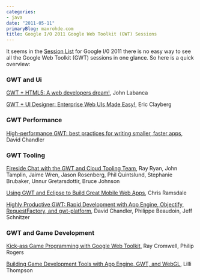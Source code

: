 ```yaml
---
categories:
- java
date: "2011-05-11"
primaryBlog: maxrohde.com
title: Google I/O 2011 Google Web Toolkit (GWT) Sessions
---
```


It seems in the [Session List](http://www.google.com/events/io/2011/sessions.html) for Google I/0 2011 there is no easy way to see all the Google Web Toolkit (GWT) sessions in one glance. So here is a quick overview:

### GWT and Ui

[GWT + HTML5: A web developers dream!](http://www.google.com/events/io/2011/sessions/gwt-html5-a-web-developers-dream.html), John Labanca

[GWT + UI Designer: Enterprise Web UIs Made Easy!](http://www.google.com/events/io/2011/sessions/gwt-ui-designer-enterprise-web-uis-made-easy.html), Eric Clayberg

### GWT Performance

[High-performance GWT: best practices for writing smaller, faster apps](http://www.google.com/events/io/2011/sessions/high-performance-gwt-best-practices-for-writing-smaller-faster-apps.html), David Chandler

### GWT Tooling

[Fireside Chat with the GWT and Cloud Tooling Team](http://www.google.com/events/io/2011/sessions/fireside-chat-with-the-gwt-and-cloud-tooling-team.html), Ray Ryan, John Tamplin, Jaime Wren, Jason Rosenberg, Phil Quintslund, Stephanie Brubaker, Unnur Gretarsdottir, Bruce Johnson

[Using GWT and Eclipse to Build Great Mobile Web Apps](http://www.google.com/events/io/2011/sessions/using-gwt-and-eclipse-to-build-great-mobile-web-apps.html), Chris Ramsdale

[Highly Productive GWT: Rapid Development with App Engine, Objectify, RequestFactory, and gwt-platform](http://www.google.com/events/io/2011/sessions/highly-productive-gwt-rapid-development-with-app-engine-objectify-requestfactory-and-gwt-platform.html), David Chandler, Philippe Beaudoin, Jeff Schnitzer

### GWT and Game Development

[Kick-ass Game Programming with Google Web Toolkit,](http://www.google.com/events/io/2011/sessions/kick-ass-game-programming-with-google-web-toolkit.html) Ray Cromwell, Philip Rogers

[Building Game Development Tools with App Engine, GWT, and WebGL](http://www.google.com/events/io/2011/sessions/building-game-development-tools-with-app-engine-gwt-and-webgl.html), Lilli Thompson